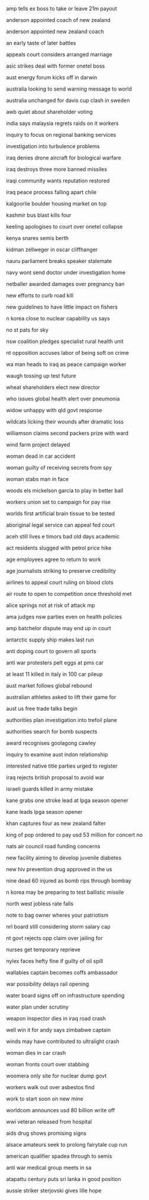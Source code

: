 amp tells ex boss to take or leave 21m payout

anderson appointed coach of new zealand

anderson appointed new zealand coach

an early taste of later battles

appeals court considers arranged marriage

asic strikes deal with former onetel boss

aust energy forum kicks off in darwin

australia looking to send warning message to world

australia unchanged for davis cup clash in sweden

awb quiet about shareholder voting

india says malaysia regrets raids on it workers

inquiry to focus on regional banking services

investigation into turbulence problems

iraq denies drone aircraft for biological warfare

iraq destroys three more banned missiles

iraqi community wants reputation restored

iraq peace process falling apart chile

kalgoorlie boulder housing market on top

kashmir bus blast kills four

keeling apologises to court over onetel collapse

kenya snares semis berth

kidman zellweger in oscar cliffhanger

nauru parliament breaks speaker stalemate

navy wont send doctor under investigation home

netballer awarded damages over pregnancy ban

new efforts to curb road kill

new guidelines to have little impact on fishers

n korea close to nuclear capability us says

no st pats for sky

nsw coalition pledges specialist rural health unit

nt opposition accuses labor of being soft on crime

wa man heads to iraq as peace campaign worker

waugh tossing up test future

wheat shareholders elect new director

who issues global health alert over pneumonia

widow unhappy with qld govt response

wildcats licking their wounds after dramatic loss

williamson claims second packers prize with ward

wind farm project delayed

woman dead in car accident

woman guilty of receiving secrets from spy

woman stabs man in face

woods els mickelson garcia to play in better ball

workers union set to campaign for pay rise

worlds first artificial brain tissue to be tested

aboriginal legal service can appeal fed court

aceh still lives e timors bad old days academic

act residents slugged with petrol price hike

age employees agree to return to work

age journalists striking to preserve credibility

airlines to appeal court ruling on blood clots

air route to open to competition once threshold met

alice springs not at risk of attack mp

ama judges nsw parties even on health policies

amp batchelor dispute may end up in court

antarctic supply ship makes last run

anti doping court to govern all sports

anti war protesters pelt eggs at pms car

at least 11 killed in italy in 100 car pileup

aust market follows global rebound

australian athletes asked to lift their game for

aust us free trade talks begin

authorities plan investigation into trefoil plane

authorities search for bomb suspects

award recognises goolagong cawley

inquiry to examine aust indon relationship

interested native title parties urged to register

iraq rejects british proposal to avoid war

israeli guards killed in army mistake

kane grabs one stroke lead at lpga season opener

kane leads lpga season opener

khan captures four as new zealand falter

king of pop ordered to pay usd 53 million for concert no

nats air council road funding concerns

new facility aiming to develop juvenile diabetes

new hiv prevention drug approved in the us

nine dead 60 injured as bomb rips through bombay

n korea may be preparing to test ballistic missile

north west jobless rate falls

note to bag owner wheres your patriotism

nrl board still considering storm salary cap

nt govt rejects opp claim over jailing for

nurses get temporary reprieve

nylex faces hefty fine if guilty of oil spill

wallabies captain becomes coffs ambassador

war possibility delays rail opening

water board signs off on infrastructure spending

water plan under scrutiny

weapon inspector dies in iraq road crash

well win it for andy says zimbabwe captain

winds may have contributed to ultralight crash

woman dies in car crash

woman fronts court over stabbing

woomera only site for nuclear dump govt

workers walk out over asbestos find

work to start soon on new mine

worldcom announces usd 80 billion write off

wwi veteran released from hospital

aids drug shows promising signs

alsace amateurs seek to prolong fairytale cup run

american qualifier spadea through to semis

anti war medical group meets in sa

atapattu century puts sri lanka in good position

aussie striker sterjovski gives lille hope

